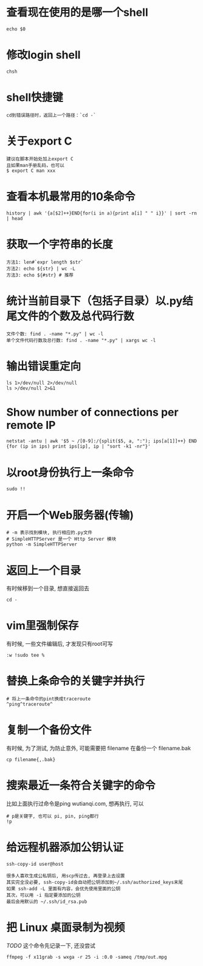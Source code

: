 <!-- title : Linux Tricks -->

# 查看现在使用的是哪一个shell #

	echo $0


# 修改login shell #

	chsh


# shell快捷键 #

	cd到错误路径时，返回上一个路径：`cd -`


# 关于export C #

	建议在脚本开始处加上export C
	且如果man手册乱码，也可以
	$ export C man xxx


# 查看本机最常用的10条命令 #

	history | awk '{a[$2]++}END{for(i in a){print a[i] " " i}}' | sort -rn | head


# 获取一个字符串的长度 #

	方法1: len#`expr length $str`
	方法2: echo ${str} | wc -L
	方法3: echo ${#str} # 推荐


# 统计当前目录下（包括子目录）以.py结尾文件的个数及总代码行数 #

	文件个数: find . -name "*.py" | wc -l
	单个文件代码行数及总行数: find . -name "*.py" | xargs wc -l


# 输出错误重定向 #

	ls 1>/dev/null 2>/dev/null
	ls >/dev/null 2>&1


# Show number of connections per remote IP #

	netstat -antu | awk '$5 ~ /[0-9]:/{split($5, a, ":"); ips[a[1]]++} END {for (ip in ips) print ips[ip], ip | "sort -k1 -nr"}'


# 以root身份执行上一条命令 #

	sudo !!


# 开启一个Web服务器(传输) #

	# -m 表示找到模块, 执行相应的.py文件
	# SimpleHTTPServer 是一个 Http Server 模块
	python -m SimpleHTTPServer


# 返回上一个目录 #

有时候移到一个目录, 想直接返回去

	cd -


# vim里强制保存 #

有时候, 一些文件编辑后, 才发现只有root可写

	:w !sudo tee %


# 替换上条命令的关键字并执行 #

	# 将上一条命令的pint换成traceroute
	^ping^traceroute^


# 复制一个备份文件 #

有时候, 为了测试, 为防止意外, 可能需要把 filename 在备份一个 filename.bak

	cp filename{,.bak}


# 搜索最近一条符合关键字的命令 #

比如上面执行过命令是ping wutianqi.com, 想再执行, 可以

	# p是关键字, 也可以 pi, pin, ping都行
	!p


# 给远程机器添加公钥认证 #

	ssh-copy-id user@host

	很多人喜欢生成公私钥后, 用scp传过去, 再登录上去设置
	其实完全没必要, ssh-copy-id会自动把公钥添加到~/.ssh/authorized_keys末尾
	如果 ssh-add -L 里面有内容，会优先使用里面的公钥
	其次，可以用 -i 指定要添加的公钥
	最后会用默认的 ~/.ssh/id_rsa.pub


# 把 Linux 桌面录制为视频 #

*TODO* 这个命令先记录一下, 还没尝试

	ffmpeg -f x11grab -s wxga -r 25 -i :0.0 -sameq /tmp/out.mpg


